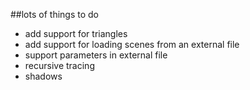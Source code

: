 ##lots of things to do

- add support for triangles
- add support for loading scenes from an external file
- support parameters in external file
- recursive tracing
- shadows
